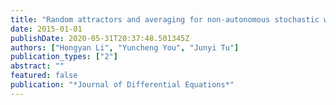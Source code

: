 ```yaml
---
title: "Random attractors and averaging for non-autonomous stochastic wave equations with nonlinear damping"
date: 2015-01-01
publishDate: 2020-05-31T20:37:48.501345Z
authors: ["Hongyan Li", "Yuncheng You", "Junyi Tu"]
publication_types: ["2"]
abstract: ""
featured: false
publication: "*Journal of Differential Equations*"
---
```


